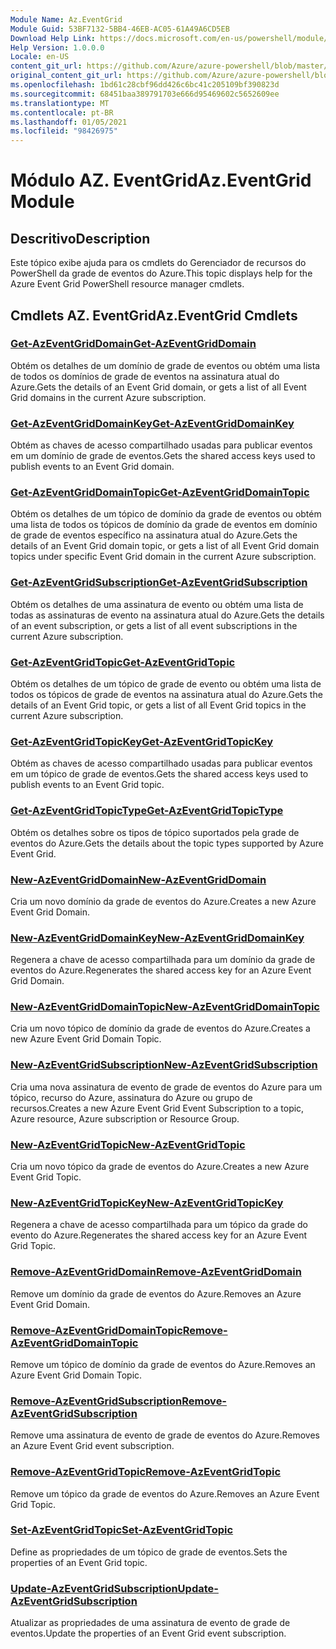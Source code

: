 ```yaml
---
Module Name: Az.EventGrid
Module Guid: 53BF7132-5BB4-46EB-AC05-61A49A6CD5EB
Download Help Link: https://docs.microsoft.com/en-us/powershell/module/az.eventgrid
Help Version: 1.0.0.0
Locale: en-US
content_git_url: https://github.com/Azure/azure-powershell/blob/master/src/EventGrid/EventGrid/help/Az.EventGrid.md
original_content_git_url: https://github.com/Azure/azure-powershell/blob/master/src/EventGrid/EventGrid/help/Az.EventGrid.md
ms.openlocfilehash: 1bd61c28cbf96dd426c6bc41c205109bf390823d
ms.sourcegitcommit: 68451baa389791703e666d95469602c5652609ee
ms.translationtype: MT
ms.contentlocale: pt-BR
ms.lasthandoff: 01/05/2021
ms.locfileid: "98426975"
---
```

# <span data-ttu-id="822c6-101">Módulo AZ. EventGrid</span><span class="sxs-lookup"><span data-stu-id="822c6-101">Az.EventGrid Module</span></span>
## <span data-ttu-id="822c6-102">Descritivo</span><span class="sxs-lookup"><span data-stu-id="822c6-102">Description</span></span>
<span data-ttu-id="822c6-103">Este tópico exibe ajuda para os cmdlets do Gerenciador de recursos do PowerShell da grade de eventos do Azure.</span><span class="sxs-lookup"><span data-stu-id="822c6-103">This topic displays help for the Azure Event Grid PowerShell resource manager cmdlets.</span></span>

## <span data-ttu-id="822c6-104">Cmdlets AZ. EventGrid</span><span class="sxs-lookup"><span data-stu-id="822c6-104">Az.EventGrid Cmdlets</span></span>
### [<span data-ttu-id="822c6-105">Get-AzEventGridDomain</span><span class="sxs-lookup"><span data-stu-id="822c6-105">Get-AzEventGridDomain</span></span>](Get-AzEventGridDomain.md)
<span data-ttu-id="822c6-106">Obtém os detalhes de um domínio de grade de eventos ou obtém uma lista de todos os domínios de grade de eventos na assinatura atual do Azure.</span><span class="sxs-lookup"><span data-stu-id="822c6-106">Gets the details of an Event Grid domain, or gets a list of all Event Grid domains in the current Azure subscription.</span></span>

### [<span data-ttu-id="822c6-107">Get-AzEventGridDomainKey</span><span class="sxs-lookup"><span data-stu-id="822c6-107">Get-AzEventGridDomainKey</span></span>](Get-AzEventGridDomainKey.md)
<span data-ttu-id="822c6-108">Obtém as chaves de acesso compartilhado usadas para publicar eventos em um domínio de grade de eventos.</span><span class="sxs-lookup"><span data-stu-id="822c6-108">Gets the shared access keys used to publish events to an Event Grid domain.</span></span>

### [<span data-ttu-id="822c6-109">Get-AzEventGridDomainTopic</span><span class="sxs-lookup"><span data-stu-id="822c6-109">Get-AzEventGridDomainTopic</span></span>](Get-AzEventGridDomainTopic.md)
<span data-ttu-id="822c6-110">Obtém os detalhes de um tópico de domínio da grade de eventos ou obtém uma lista de todos os tópicos de domínio da grade de eventos em domínio de grade de eventos específico na assinatura atual do Azure.</span><span class="sxs-lookup"><span data-stu-id="822c6-110">Gets the details of an Event Grid domain topic, or gets a list of all Event Grid domain topics under specific Event Grid domain in the current Azure subscription.</span></span>

### [<span data-ttu-id="822c6-111">Get-AzEventGridSubscription</span><span class="sxs-lookup"><span data-stu-id="822c6-111">Get-AzEventGridSubscription</span></span>](Get-AzEventGridSubscription.md)
<span data-ttu-id="822c6-112">Obtém os detalhes de uma assinatura de evento ou obtém uma lista de todas as assinaturas de evento na assinatura atual do Azure.</span><span class="sxs-lookup"><span data-stu-id="822c6-112">Gets the details of an event subscription, or gets a list of all event subscriptions in the current Azure subscription.</span></span>

### [<span data-ttu-id="822c6-113">Get-AzEventGridTopic</span><span class="sxs-lookup"><span data-stu-id="822c6-113">Get-AzEventGridTopic</span></span>](Get-AzEventGridTopic.md)
<span data-ttu-id="822c6-114">Obtém os detalhes de um tópico de grade de evento ou obtém uma lista de todos os tópicos de grade de eventos na assinatura atual do Azure.</span><span class="sxs-lookup"><span data-stu-id="822c6-114">Gets the details of an Event Grid topic, or gets a list of all Event Grid topics in the current Azure subscription.</span></span>

### [<span data-ttu-id="822c6-115">Get-AzEventGridTopicKey</span><span class="sxs-lookup"><span data-stu-id="822c6-115">Get-AzEventGridTopicKey</span></span>](Get-AzEventGridTopicKey.md)
<span data-ttu-id="822c6-116">Obtém as chaves de acesso compartilhado usadas para publicar eventos em um tópico de grade de eventos.</span><span class="sxs-lookup"><span data-stu-id="822c6-116">Gets the shared access keys used to publish events to an Event Grid topic.</span></span>

### [<span data-ttu-id="822c6-117">Get-AzEventGridTopicType</span><span class="sxs-lookup"><span data-stu-id="822c6-117">Get-AzEventGridTopicType</span></span>](Get-AzEventGridTopicType.md)
<span data-ttu-id="822c6-118">Obtém os detalhes sobre os tipos de tópico suportados pela grade de eventos do Azure.</span><span class="sxs-lookup"><span data-stu-id="822c6-118">Gets the details about the topic types supported by Azure Event Grid.</span></span>

### [<span data-ttu-id="822c6-119">New-AzEventGridDomain</span><span class="sxs-lookup"><span data-stu-id="822c6-119">New-AzEventGridDomain</span></span>](New-AzEventGridDomain.md)
<span data-ttu-id="822c6-120">Cria um novo domínio da grade de eventos do Azure.</span><span class="sxs-lookup"><span data-stu-id="822c6-120">Creates a new Azure Event Grid Domain.</span></span>

### [<span data-ttu-id="822c6-121">New-AzEventGridDomainKey</span><span class="sxs-lookup"><span data-stu-id="822c6-121">New-AzEventGridDomainKey</span></span>](New-AzEventGridDomainKey.md)
<span data-ttu-id="822c6-122">Regenera a chave de acesso compartilhada para um domínio da grade de eventos do Azure.</span><span class="sxs-lookup"><span data-stu-id="822c6-122">Regenerates the shared access key for an Azure Event Grid Domain.</span></span>

### [<span data-ttu-id="822c6-123">New-AzEventGridDomainTopic</span><span class="sxs-lookup"><span data-stu-id="822c6-123">New-AzEventGridDomainTopic</span></span>](New-AzEventGridDomainTopic.md)
<span data-ttu-id="822c6-124">Cria um novo tópico de domínio da grade de eventos do Azure.</span><span class="sxs-lookup"><span data-stu-id="822c6-124">Creates a new Azure Event Grid Domain Topic.</span></span>

### [<span data-ttu-id="822c6-125">New-AzEventGridSubscription</span><span class="sxs-lookup"><span data-stu-id="822c6-125">New-AzEventGridSubscription</span></span>](New-AzEventGridSubscription.md)
<span data-ttu-id="822c6-126">Cria uma nova assinatura de evento de grade de eventos do Azure para um tópico, recurso do Azure, assinatura do Azure ou grupo de recursos.</span><span class="sxs-lookup"><span data-stu-id="822c6-126">Creates a new Azure Event Grid Event Subscription to a topic, Azure resource, Azure subscription or Resource Group.</span></span>

### [<span data-ttu-id="822c6-127">New-AzEventGridTopic</span><span class="sxs-lookup"><span data-stu-id="822c6-127">New-AzEventGridTopic</span></span>](New-AzEventGridTopic.md)
<span data-ttu-id="822c6-128">Cria um novo tópico da grade de eventos do Azure.</span><span class="sxs-lookup"><span data-stu-id="822c6-128">Creates a new Azure Event Grid Topic.</span></span>

### [<span data-ttu-id="822c6-129">New-AzEventGridTopicKey</span><span class="sxs-lookup"><span data-stu-id="822c6-129">New-AzEventGridTopicKey</span></span>](New-AzEventGridTopicKey.md)
<span data-ttu-id="822c6-130">Regenera a chave de acesso compartilhada para um tópico da grade do evento do Azure.</span><span class="sxs-lookup"><span data-stu-id="822c6-130">Regenerates the shared access key for an Azure Event Grid Topic.</span></span>

### [<span data-ttu-id="822c6-131">Remove-AzEventGridDomain</span><span class="sxs-lookup"><span data-stu-id="822c6-131">Remove-AzEventGridDomain</span></span>](Remove-AzEventGridDomain.md)
<span data-ttu-id="822c6-132">Remove um domínio da grade de eventos do Azure.</span><span class="sxs-lookup"><span data-stu-id="822c6-132">Removes an Azure Event Grid Domain.</span></span>

### [<span data-ttu-id="822c6-133">Remove-AzEventGridDomainTopic</span><span class="sxs-lookup"><span data-stu-id="822c6-133">Remove-AzEventGridDomainTopic</span></span>](Remove-AzEventGridDomainTopic.md)
<span data-ttu-id="822c6-134">Remove um tópico de domínio da grade de eventos do Azure.</span><span class="sxs-lookup"><span data-stu-id="822c6-134">Removes an Azure Event Grid Domain Topic.</span></span>

### [<span data-ttu-id="822c6-135">Remove-AzEventGridSubscription</span><span class="sxs-lookup"><span data-stu-id="822c6-135">Remove-AzEventGridSubscription</span></span>](Remove-AzEventGridSubscription.md)
<span data-ttu-id="822c6-136">Remove uma assinatura de evento de grade de eventos do Azure.</span><span class="sxs-lookup"><span data-stu-id="822c6-136">Removes an Azure Event Grid event subscription.</span></span>

### [<span data-ttu-id="822c6-137">Remove-AzEventGridTopic</span><span class="sxs-lookup"><span data-stu-id="822c6-137">Remove-AzEventGridTopic</span></span>](Remove-AzEventGridTopic.md)
<span data-ttu-id="822c6-138">Remove um tópico da grade de eventos do Azure.</span><span class="sxs-lookup"><span data-stu-id="822c6-138">Removes an Azure Event Grid Topic.</span></span>

### [<span data-ttu-id="822c6-139">Set-AzEventGridTopic</span><span class="sxs-lookup"><span data-stu-id="822c6-139">Set-AzEventGridTopic</span></span>](Set-AzEventGridTopic.md)
<span data-ttu-id="822c6-140">Define as propriedades de um tópico de grade de eventos.</span><span class="sxs-lookup"><span data-stu-id="822c6-140">Sets the properties of an Event Grid topic.</span></span>

### [<span data-ttu-id="822c6-141">Update-AzEventGridSubscription</span><span class="sxs-lookup"><span data-stu-id="822c6-141">Update-AzEventGridSubscription</span></span>](Update-AzEventGridSubscription.md)
<span data-ttu-id="822c6-142">Atualizar as propriedades de uma assinatura de evento de grade de eventos.</span><span class="sxs-lookup"><span data-stu-id="822c6-142">Update the properties of an Event Grid event subscription.</span></span>

